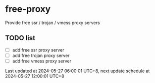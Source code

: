 
# free-proxy
Provide free ssr / trojan / vmess proxy servers


## TODO list
- [ ] add free ssr proxy server
- [ ] add free trojan proxy server
- [ ] add free vmess proxy server

Last updated at 2024-05-27 06:00:01 UTC+8, next update schedule at 2024-05-27 12:00:01 UTC+8

